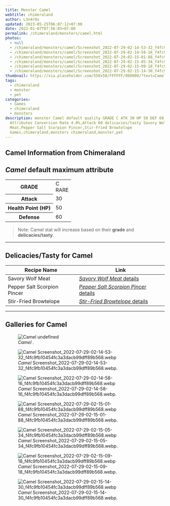 ```yaml
---
title: Monster Camel
webtitle: chimeraland
author: L3n4r0x
updated: 2023-05-25T06:07:12+07:00
date: 2022-01-07T07:56:03+07:00
permalink: /chimeraland/monsters/camel.html
photos:
  - null
  - /chimeraland/monsters/camel/Screenshot_2022-07-29-02-14-53-32_f4fc9fb10454fc3a3dacb99dff89b568.webp
  - /chimeraland/monsters/camel/Screenshot_2022-07-29-02-14-58-16_f4fc9fb10454fc3a3dacb99dff89b568.webp
  - /chimeraland/monsters/camel/Screenshot_2022-07-29-02-15-01-88_f4fc9fb10454fc3a3dacb99dff89b568.webp
  - /chimeraland/monsters/camel/Screenshot_2022-07-29-02-15-05-34_f4fc9fb10454fc3a3dacb99dff89b568.webp
  - /chimeraland/monsters/camel/Screenshot_2022-07-29-02-15-09-18_f4fc9fb10454fc3a3dacb99dff89b568.webp
  - /chimeraland/monsters/camel/Screenshot_2022-07-29-02-15-14-30_f4fc9fb10454fc3a3dacb99dff89b568.webp
thumbnail: https://via.placeholder.com/550x50/FFFFFF/000000/?text=Camel
tags:
  - chimeraland
  - monster
  - pet
categories:
  - Games
  - chimeraland
  - monsters
description: monster Camel default quality GRADE C ATK 30 HP 50 DEF 60
  Attributes Conversion Rate 4.0%,Attack 60 delicacies/tasty Savory Wolf
  Meat,Pepper Salt Scorpion Pincer,Stir-Fried Browtelope
  Games,chimeraland,monsters chimeraland,monster,pet
---
```


<link
  rel="stylesheet"
  href="https://rawcdn.githack.com/dimaslanjaka/Web-Manajemen/870a349/css/bootstrap-5-3-0-alpha3-wrapper.css"
/>
<section id="bootstrap-wrapper">
  <div data-bs-theme="dark">
    <h2>Camel Information from Chimeraland</h2>
    <h2 id="attribute"><i>Camel</i> default maximum attribute</h2>
    <div class="row">
      <div class="col mb-2">
        <div class="card">
          <div class="card-body">
            <table>
              <tr>
                <th>GRADE</th>
                <td>C <br /><span class="text-primary">RARE</span></td>
              </tr>
              <tr>
                <th>Attack</th>
                <td>30</td>
              </tr>
              <tr>
                <th>Health Point (HP)</th>
                <td>50</td>
              </tr>
              <tr>
                <th>Defense</th>
                <td>60</td>
              </tr>
            </table>
          </div>
        </div>
      </div>
    </div>
    <blockquote class="bd-callout bd-callout-warning">
      Note: Camel stat will increase based on their <b>grade</b> and
      <b>delicacies/tasty</b>.
    </blockquote>
    <hr />
    <h2 id="delicacies">Delicacies/Tasty for Camel</h2>
    <div class="card">
      <div class="card-body">
        <div class="table-responsive">
          <table class="table table-striped">
            <thead>
              <tr>
                <th>Recipe Name</th>
                <th>Link</th>
              </tr>
            </thead>
            <tbody>
              <tr>
                <td>Savory Wolf Meat</td>
                <td>
                  <a
                    href="#"
                    class="text-primary"
                    title="Click here to view recipe Savory Wolf Meat details"
                    ><i>Savory Wolf Meat</i> details</a
                  >
                </td>
              </tr>
              <tr>
                <td>Pepper Salt Scorpion Pincer</td>
                <td>
                  <a
                    href="#"
                    class="text-primary"
                    title="Click here to view recipe Pepper Salt Scorpion Pincer details"
                    ><i>Pepper Salt Scorpion Pincer</i> details</a
                  >
                </td>
              </tr>
              <tr>
                <td>Stir-Fried Browtelope</td>
                <td>
                  <a
                    href="https://www.webmanajemen.com/chimeraland/recipes/stir-fried-browtelope.html"
                    class="text-primary"
                    title="Click here to view recipe Stir-Fried Browtelope details"
                    ><i>Stir-Fried Browtelope</i> details</a
                  >
                </td>
              </tr>
            </tbody>
          </table>
        </div>
      </div>
    </div>
    <hr />
    <div id="gallery">
      <h2>Galleries for Camel</h2>
      <div class="row">
        <div class="col-lg-6 col-12">
          <figure>
            <img
              src="https://www.webmanajemen.com/undefined"
              alt="Camel undefined"
            />
            <figcaption style="word-wrap: break-word">
              <i>Camel</i> .
            </figcaption>
          </figure>
        </div>
        <div class="col-lg-6 col-12">
          <figure>
            <img
              src="https://www.webmanajemen.com/chimeraland/monsters/camel/Screenshot_2022-07-29-02-14-53-32_f4fc9fb10454fc3a3dacb99dff89b568.webp"
              alt="Camel Screenshot_2022-07-29-02-14-53-32_f4fc9fb10454fc3a3dacb99dff89b568.webp"
            />
            <figcaption style="word-wrap: break-word">
              <i>Camel</i>
              Screenshot_2022-07-29-02-14-53-32_f4fc9fb10454fc3a3dacb99dff89b568.webp.
            </figcaption>
          </figure>
        </div>
        <div class="col-lg-6 col-12">
          <figure>
            <img
              src="https://www.webmanajemen.com/chimeraland/monsters/camel/Screenshot_2022-07-29-02-14-58-16_f4fc9fb10454fc3a3dacb99dff89b568.webp"
              alt="Camel Screenshot_2022-07-29-02-14-58-16_f4fc9fb10454fc3a3dacb99dff89b568.webp"
            />
            <figcaption style="word-wrap: break-word">
              <i>Camel</i>
              Screenshot_2022-07-29-02-14-58-16_f4fc9fb10454fc3a3dacb99dff89b568.webp.
            </figcaption>
          </figure>
        </div>
        <div class="col-lg-6 col-12">
          <figure>
            <img
              src="https://www.webmanajemen.com/chimeraland/monsters/camel/Screenshot_2022-07-29-02-15-01-88_f4fc9fb10454fc3a3dacb99dff89b568.webp"
              alt="Camel Screenshot_2022-07-29-02-15-01-88_f4fc9fb10454fc3a3dacb99dff89b568.webp"
            />
            <figcaption style="word-wrap: break-word">
              <i>Camel</i>
              Screenshot_2022-07-29-02-15-01-88_f4fc9fb10454fc3a3dacb99dff89b568.webp.
            </figcaption>
          </figure>
        </div>
        <div class="col-lg-6 col-12">
          <figure>
            <img
              src="https://www.webmanajemen.com/chimeraland/monsters/camel/Screenshot_2022-07-29-02-15-05-34_f4fc9fb10454fc3a3dacb99dff89b568.webp"
              alt="Camel Screenshot_2022-07-29-02-15-05-34_f4fc9fb10454fc3a3dacb99dff89b568.webp"
            />
            <figcaption style="word-wrap: break-word">
              <i>Camel</i>
              Screenshot_2022-07-29-02-15-05-34_f4fc9fb10454fc3a3dacb99dff89b568.webp.
            </figcaption>
          </figure>
        </div>
        <div class="col-lg-6 col-12">
          <figure>
            <img
              src="https://www.webmanajemen.com/chimeraland/monsters/camel/Screenshot_2022-07-29-02-15-09-18_f4fc9fb10454fc3a3dacb99dff89b568.webp"
              alt="Camel Screenshot_2022-07-29-02-15-09-18_f4fc9fb10454fc3a3dacb99dff89b568.webp"
            />
            <figcaption style="word-wrap: break-word">
              <i>Camel</i>
              Screenshot_2022-07-29-02-15-09-18_f4fc9fb10454fc3a3dacb99dff89b568.webp.
            </figcaption>
          </figure>
        </div>
        <div class="col-lg-6 col-12">
          <figure>
            <img
              src="https://www.webmanajemen.com/chimeraland/monsters/camel/Screenshot_2022-07-29-02-15-14-30_f4fc9fb10454fc3a3dacb99dff89b568.webp"
              alt="Camel Screenshot_2022-07-29-02-15-14-30_f4fc9fb10454fc3a3dacb99dff89b568.webp"
            />
            <figcaption style="word-wrap: break-word">
              <i>Camel</i>
              Screenshot_2022-07-29-02-15-14-30_f4fc9fb10454fc3a3dacb99dff89b568.webp.
            </figcaption>
          </figure>
        </div>
      </div>
    </div>
  </div>
</section>